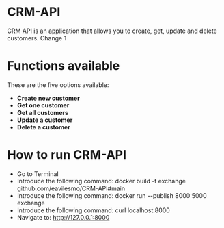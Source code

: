 # CRM-API
CRM API is an application that allows you to create, get, update and delete customers.
Change 1

# Functions available
These are the five options available:
- **Create new customer**
- **Get one customer**
- **Get all customers**
- **Update a customer**
- **Delete a customer**

# How to run CRM-API
- Go to Terminal
- Introduce the following command: docker build -t exchange github.com/eavilesmo/CRM-API#main
- Introduce the following command: docker run --publish 8000:5000 exchange
- Introduce the following command: curl localhost:8000
- Navigate to: http://127.0.0.1:8000
